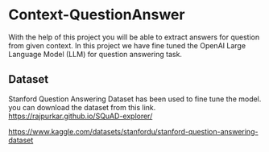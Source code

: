 # Context-QuestionAnswer
With the help of this project you will be able to extract answers for question from given context.
In this project we have fine tuned the OpenAI Large Language Model (LLM) for question answering task.


## Dataset

Stanford Question Answering Dataset has been used to fine tune the model.
you can download the dataset from this link.
https://rajpurkar.github.io/SQuAD-explorer/

https://www.kaggle.com/datasets/stanfordu/stanford-question-answering-dataset
